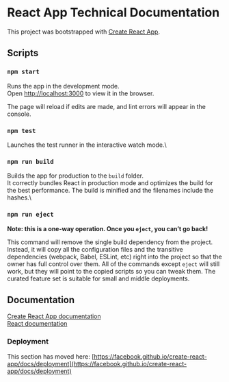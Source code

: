 # React App Technical Documentation

This project was bootstrapped with [Create React App](https://github.com/facebook/create-react-app).

## Scripts

### `npm start`

Runs the app in the development mode.\
Open [http://localhost:3000](http://localhost:3000) to view it in the browser.

The page will reload if edits are made, and lint errors will appear in the console.

### `npm test`

Launches the test runner in the interactive watch mode.\

### `npm run build`

Builds the app for production to the `build` folder.\
It correctly bundles React in production mode and optimizes the build for the best performance. The build is minified and the filenames include the hashes.\

### `npm run eject`

**Note: this is a one-way operation. Once you `eject`, you can’t go back!**

This command will remove the single build dependency from the project. Instead, it will copy all the configuration files and the transitive dependencies (webpack, Babel, ESLint, etc) right into the project so that the owner has full control over them. All of the commands except `eject` will still work, but they will point to the copied scripts so you can tweak them. The curated feature set is suitable for small and middle deployments.

## Documentation

[Create React App documentation](https://facebook.github.io/create-react-app/docs/getting-started)\
[React documentation](https://reactjs.org/)

### Deployment

This section has moved here: [https://facebook.github.io/create-react-app/docs/deployment](https://facebook.github.io/create-react-app/docs/deployment)

